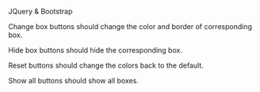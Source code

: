 JQuery & Bootstrap

Change box buttons should change the color and border of corresponding box.

Hide box buttons should hide the corresponding box.

Reset buttons should change the colors back to the default.

Show all buttons should show all boxes.

